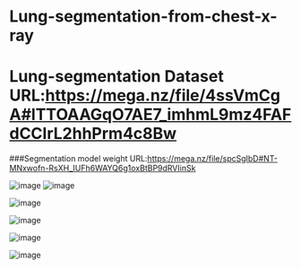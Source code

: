 # Lung-segmentation-from-chest-x-ray
 
Lung-segmentation Dataset URL:https://mega.nz/file/4ssVmCgA#lTTOAAGqO7AE7_imhmL9mz4FAFdCCIrL2hhPrm4c8Bw
=============
###Segmentation model weight URL:https://mega.nz/file/spcSgIbD#NT-MNxwofn-RsXH_IUFh6WAYQ6g1oxBtBP9dRVIinSk




![image](https://github.com/wade0125/Lung-segmentation-from-chest-x-ray/blob/main/img/show_data_0.png)
![image](https://github.com/wade0125/Lung-segmentation-from-chest-x-ray/blob/main/img/show_data_1.png)


![image](https://github.com/wade0125/Lung-segmentation-from-chest-x-ray/blob/main/img/Training_history%20SEGNET.png)

![image](https://github.com/wade0125/Lung-segmentation-from-chest-x-ray/blob/main/img/SEGNET_predict.png)

![image](https://github.com/wade0125/Lung-segmentation-from-chest-x-ray/blob/main/img/Training_history%20UNET.png)

![image](https://github.com/wade0125/Lung-segmentation-from-chest-x-ray/blob/main/img/UNET_predict.png)